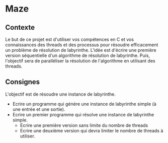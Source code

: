 # Maze
## Contexte
Le but de ce projet est d'utiliser vos compétences en C et vos connaissances des threads et des processus pour résoudre efficacement un problème de résolution de labyrinthe. L'idée est d'écrire une première version séquentielle d'un algorithme de résolution de labyrinthe. Puis, l'objectif sera de paralléliser la résolution de l'algorithme en utilisant des threads.
## Consignes
L'objectif est de résoudre une instance de labyrinthe.
  - Ecrire un programme qui génère une instance de labyrinthe simple (à une entrée et une sortie).
- Ecrire un premier programme qui résolve une instance de labyrinthe simple.
   - Ecrire une première version sans limite du nombre de threads
   - Ecrire une deuxième version qui devra limiter le nombre de threads à utiliser.
